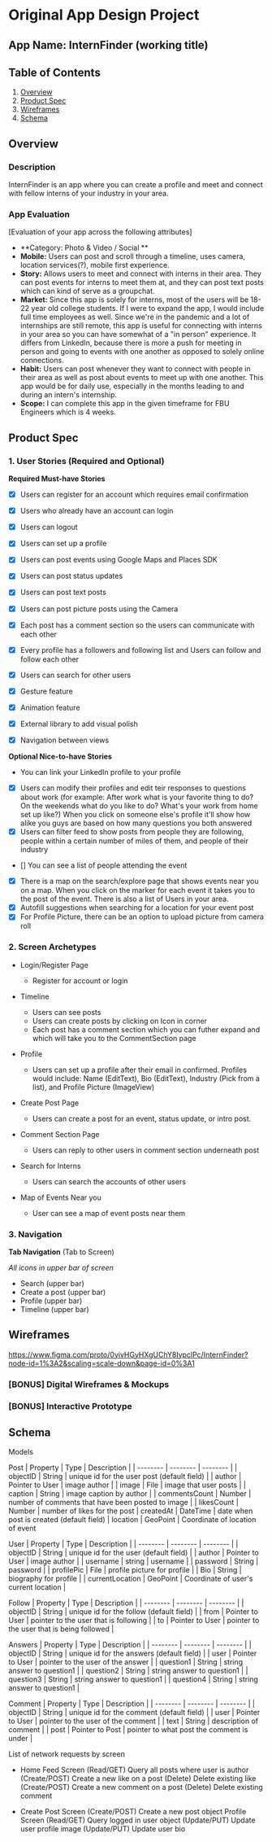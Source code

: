 Original App Design Project
===

## App Name: InternFinder (working title)

## Table of Contents
1. [Overview](#Overview)
1. [Product Spec](#Product-Spec)
1. [Wireframes](#Wireframes)
2. [Schema](#Schema)

## Overview
### Description
InternFinder is an app where you can create a profile and meet and connect with fellow interns of your industry in your area. 

### App Evaluation
[Evaluation of your app across the following attributes]
- **Category: Photo & Video / Social **
- **Mobile:** Users can post and scroll through a timeline, uses camera, location services(?), mobile first experience.
- **Story:**  Allows users to meet and connect with interns in their area. They can post events for interns to meet them at, and they can post text posts which can kind of serve as a groupchat.
- **Market:** Since this app is solely for interns, most of the users will be 18-22 year old college students. If I were to expand the app, I would include full time employees as well. Since we're in the pandemic and a lot of internships are still remote, this app is useful for connecting with interns in your area so you can have somewhat of a "in person" experience. It differs from LinkedIn, because there is more a push for meeting in person and going to events with one another as opposed to solely online connections.
- **Habit:** Users can post whenever they want to connect with people in their area as well as post about events to meet up with one another. This app would be for daily use, especially in the months leading to and during an intern's internship.
- **Scope:** I can complete this app in the given timeframe for FBU Engineers which is 4 weeks. 

## Product Spec

### 1. User Stories (Required and Optional)

**Required Must-have Stories**

* [x]	Users can register for an account which requires email confirmation
* [x] Users who already have an account can login
* [x] Users can logout
* [x] Users can set up a profile
* [x] Users can post events using Google Maps and Places SDK
* [x] Users can post status updates
* [x] Users can post text posts
* [x] Users can post picture posts using the Camera
* [x] Each post has a comment section so the users can communicate with each other
* [x] Every profile has a followers and following list and Users can follow and follow each other
* [x] Users can search for other users
* [x] Gesture feature
* [x] Animation feature
* [x] External library to add visual polish
* [x] Navigation between views


**Optional Nice-to-have Stories**

* You can link your LinkedIn profile to your profile
* [x] Users can modify their profiles and edit teir responses to questions about work (for example: After work what is your favorite thing to do? On the weekends what do you like to do? What's your work from home set up like?) When you click on someone else's profile it'll show how alike you guys are based on how many questions you both answered
* [x] Users can filter feed to show posts from people they are following, people within a certain number of miles of them, and people of their industry
* [] You can see a list of people attending the event
* [x] There is a map on the search/explore page that shows events near you on a map. When you click on the marker for each event it takes you to the post of the event. There is also a list of Users in your area.
* [x] Autofill suggestions when searching for a location for your event post
* [x] For Profile Picture, there can be an option to upload picture from camera roll

### 2. Screen Archetypes

* Login/Register Page
   * Register for account or login
* Timeline
   * Users can see posts
   * Users can create posts by clicking on Icon in corner
    * Each post has a comment section which you can futher expand and which will take you to the CommentSection page
* Profile
    * Users can set up a profile after their email in confirmed. Profiles would include: Name (EditText), Bio (EditText), Industry (Pick from a list), and Profile Picture (ImageView)
* Create Post Page
    * Users can create a post for an event, status update, or intro post.

* Comment Section Page
    * Users can reply to other users in comment section underneath post

* Search for Interns
    * Users can search the accounts of other users

* Map of Events Near you
    * User can see a map of event posts near them

### 3. Navigation

**Tab Navigation** (Tab to Screen)

*All icons in upper bar of screen*
* Search (upper bar)
* Create a post (upper bar)
* Profile (upper bar)
* Timeline (upper bar)

## Wireframes
https://www.figma.com/proto/0yivHGyHXgUChY8IypclPc/InternFinder?node-id=1%3A2&scaling=scale-down&page-id=0%3A1

### [BONUS] Digital Wireframes & Mockups

### [BONUS] Interactive Prototype

## Schema 
Models

Post
| Property | Type | Description |
| -------- | -------- | -------- |
| objectID     | String     | unique id for the user post (default field)    |
| author     | Pointer to User     | image author   |
| image     | File     | image that user posts    |
| caption     | String     | image caption by author    |
| commentsCount     | Number     | number of comments that have been posted to image   |
| likesCount	| Number |	number of likes for the post
| createdAt	| DateTime	| date when post is created (default field)
| location | GeoPoint | Coordinate of location of event

User
| Property | Type | Description |
| -------- | -------- | -------- |
| objectID     | String     | unique id for the user (default field)    |
| author     | Pointer to User     | image author   |
| username     | string     | username   |
| password     | String     | password    |
| profilePic     | File     | profile picture for profile    |
| Bio     | String     | biography for profile    |
| currentLocation     | GeoPoint     | Coordinate of user's current location    |

Follow
| Property | Type | Description |
| -------- | -------- | -------- |
| objectID     | String     | unique id for the follow (default field)    |
| from     | Pointer to User     | pointer to the user that is following   |
| to     | Pointer to User     | pointer to the user that is being followed   |

Answers
| Property | Type | Description |
| -------- | -------- | -------- |
| objectID     | String     | unique id for the answers (default field)    |
| user     | Pointer to User     | pointer to the user of the answer  |
| question1     | String    | string answer to question1   |
| question2     | String    | string answer to question1   |
| question3    | String    | string answer to question1   |
| question4    | String    | string answer to question1   |

Comment
| Property | Type | Description |
| -------- | -------- | -------- |
| objectID     | String     | unique id for the comment (default field)    |
| user     | Pointer to User     | pointer to the user of the comment  |
| text     | String    | description of comment   |
| post     | Pointer to Post    | pointer to what post the comment is under   |


List of network requests by screen
- Home Feed Screen
(Read/GET) Query all posts where user is author
(Create/POST) Create a new like on a post
(Delete) Delete existing like
(Create/POST) Create a new comment on a post
(Delete) Delete existing comment

- Create Post Screen
(Create/POST) Create a new post object
Profile Screen
(Read/GET) Query logged in user object
(Update/PUT) Update user profile image
(Update/PUT) Update user bio

